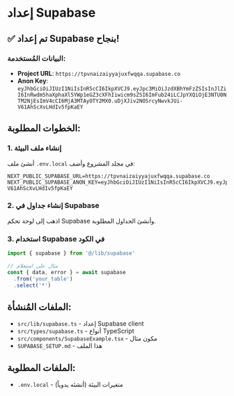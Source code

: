 # إعداد Supabase

## ✅ تم إعداد Supabase بنجاح!

### البيانات المُستخدمة:
- **Project URL**: `https://tpvnaizaiyyajuxfwqqa.supabase.co`
- **Anon Key**: `eyJhbGciOiJIUzI1NiIsInR5cCI6IkpXVCJ9.eyJpc3MiOiJzdXBhYmFzZSIsInJlZiI6InRwdm5haXphaXl5YWp1eGZ3cXFhIiwicm9sZSI6ImFub24iLCJpYXQiOjE3NTU0NTM2NjEsImV4cCI6MjA3MTAyOTY2MX0.uDjXJiv2NOSrcyNwvkJUi-V61AhScXvLHdIv5fpKaEY`

## الخطوات المطلوبة:

### 1. إنشاء ملف البيئة
أنشئ ملف `.env.local` في مجلد المشروع وأضف:

```env
NEXT_PUBLIC_SUPABASE_URL=https://tpvnaizaiyyajuxfwqqa.supabase.co
NEXT_PUBLIC_SUPABASE_ANON_KEY=eyJhbGciOiJIUzI1NiIsInR5cCI6IkpXVCJ9.eyJpc3MiOiJzdXBhYmFzZSIsInJlZiI6InRwdm5haXphaXl5YWp1eGZ3cXFhIiwicm9sZSI6ImFub24iLCJpYXQiOjE3NTU0NTM2NjEsImV4cCI6MjA3MTAyOTY2MX0.uDjXJiv2NOSrcyNwvkJUi-V61AhScXvLHdIv5fpKaEY
```

### 2. إنشاء جداول في Supabase
اذهب إلى لوحة تحكم Supabase وأنشئ الجداول المطلوبة.

### 3. استخدام Supabase في الكود
```typescript
import { supabase } from '@/lib/supabase'

// مثال على استعلام
const { data, error } = await supabase
  .from('your_table')
  .select('*')
```

## الملفات المُنشأة:
- `src/lib/supabase.ts` - إعداد Supabase client
- `src/types/supabase.ts` - أنواع TypeScript
- `src/components/SupabaseExample.tsx` - مكون مثال
- `SUPABASE_SETUP.md` - هذا الملف

## الملفات المطلوبة:
- `.env.local` - متغيرات البيئة (أنشئه يدوياً)
